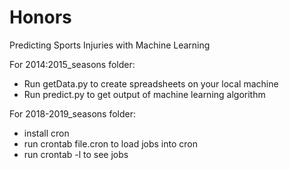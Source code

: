 # Honors
Predicting Sports Injuries with Machine Learning

For 2014:2015_seasons folder:
- Run getData.py to create spreadsheets on your local machine
- Run predict.py to get output of machine learning algorithm

For 2018-2019_seasons folder:
- install cron
- run crontab file.cron to load jobs into cron
- run crontab -l to see jobs